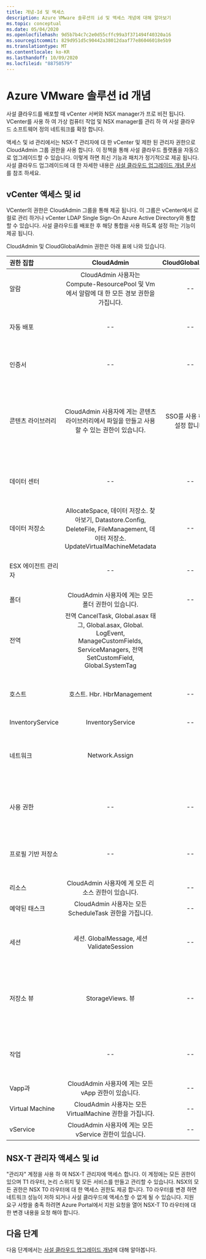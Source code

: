 ```yaml
---
title: 개념-Id 및 액세스
description: Azure VMware 솔루션의 id 및 액세스 개념에 대해 알아보기
ms.topic: conceptual
ms.date: 05/04/2020
ms.openlocfilehash: 9d5b7b4c7c2e0d55cffc99a3f371494f40320a16
ms.sourcegitcommit: 829d951d5c90442a38012daaf77e86046018e5b9
ms.translationtype: MT
ms.contentlocale: ko-KR
ms.lasthandoff: 10/09/2020
ms.locfileid: "88750579"
---
```

# <a name="azure-vmware-solution-identity-concepts"></a>Azure VMware 솔루션 id 개념

사설 클라우드를 배포할 때 vCenter 서버와 NSX manager가 프로 비전 됩니다. VCenter를 사용 하 여 가상 컴퓨터 작업 및 NSX manager를 관리 하 여 사설 클라우드 소프트웨어 정의 네트워크를 확장 합니다.

액세스 및 id 관리에서는 NSX-T 관리자에 대 한 vCenter 및 제한 된 관리자 권한으로 CloudAdmin 그룹 권한을 사용 합니다. 이 정책을 통해 사설 클라우드 플랫폼을 자동으로 업그레이드할 수 있습니다. 이렇게 하면 최신 기능과 패치가 정기적으로 제공 됩니다. 사설 클라우드 업그레이드에 대 한 자세한 내용은 [사설 클라우드 업그레이드 개념 문서][concepts-upgrades] 를 참조 하세요.

## <a name="vcenter-access-and-identity"></a>vCenter 액세스 및 id

VCenter의 권한은 CloudAdmin 그룹을 통해 제공 됩니다. 이 그룹은 vCenter에서 로컬로 관리 하거나 vCenter LDAP Single Sign-On Azure Active Directory와 통합할 수 있습니다. 사설 클라우드를 배포한 후 해당 통합을 사용 하도록 설정 하는 기능이 제공 됩니다.

CloudAdmin 및 CloudGlobalAdmin 권한은 아래 표에 나와 있습니다.

|  권한 집합           | CloudAdmin | CloudGlobalAdmin | 의견 |
| :---                     |    :---:   |       :---:      |   :--:  |
|  알람                  | CloudAdmin 사용자는 Compute-ResourcePool 및 Vm에서 알람에 대 한 모든 경보 권한을 가집니다.     |          --        |  -- |
|  자동 배포             |  --  |        --        |  Microsoft는 호스트 관리를 수행 합니다.  |
|  인증서            |  --  |        --       |  Microsoft는 인증서 관리를 수행 합니다.  |
|  콘텐츠 라이브러리         | CloudAdmin 사용자에 게는 콘텐츠 라이브러리에서 파일을 만들고 사용할 수 있는 권한이 있습니다.    |         SSO를 사용 하도록 설정 합니다.         |  Microsoft는 콘텐츠 라이브러리의 파일을 ESXi 호스트에 배포 합니다.  |
|  데이터 센터              |  --  |        --          |  Microsoft는 모든 데이터 센터 작업을 수행 합니다.  |
|  데이터 저장소               | AllocateSpace, 데이터 저장소. 찾아보기, Datastore.Config, DeleteFile, FileManagement, 데이터 저장소. UpdateVirtualMachineMetadata     |    --    |   -- |
|  ESX 에이전트 관리자       |  --  |         --       |  Microsoft에서 모든 작업을 수행 합니다.  |
|  폴더                  |  CloudAdmin 사용자에 게는 모든 폴더 권한이 있습니다.     |  --  |  --  |
|  전역                  |  전역 CancelTask, Global.asax 태그, Global.asax, Global. LogEvent, ManageCustomFields, ServiceManagers, 전역 SetCustomField, Global.SystemTag         |                  |    |
|  호스트                    |  호스트. Hbr. HbrManagement      |        --          |  Microsoft는 다른 모든 호스트 작업을 수행 합니다.  |
|  InventoryService        |  InventoryService      |        --          |  --  |
|  네트워크                 |  Network.Assign    |                  |  Microsoft는 다른 모든 네트워크 작업을 수행 합니다.  |
|  사용 권한             |  --  |        --       |  Microsoft는 모든 권한 작업을 수행 합니다.  |
|  프로필 기반 저장소  |  --  |        --       |  Microsoft는 모든 프로필 작업을 수행 합니다.  |
|  리소스                |  CloudAdmin 사용자에 게 모든 리소스 권한이 있습니다.        |      --       | --   |
|  예약된 태스크          |  CloudAdmin 사용자는 모든 ScheduleTask 권한을 가집니다.   |   --   | -- |
|  세션                |  세션. GlobalMessage, 세션 ValidateSession      |   --   |  Microsoft는 다른 모든 세션 작업을 수행 합니다.  |
|  저장소 뷰           |  StorageViews. 뷰   |        --          |  Microsoft는 다른 모든 저장소 보기 작업 (서비스 구성)을 수행 합니다.  |
|  작업                   |  --  |  --   |  Microsoft는 작업을 관리 하는 확장을 관리 합니다.  |
|  Vapp과                    |  CloudAdmin 사용자에 게는 모든 vApp 권한이 있습니다.  |  --  |  --  |
|  Virtual Machine         |  CloudAdmin 사용자는 모든 VirtualMachine 권한을 가집니다.  |  --  |  --  |
|  vService                |  CloudAdmin 사용자에 게는 모든 vService 권한이 있습니다.  |  --  |  --  |

## <a name="nsx-t-manager-access-and-identity"></a>NSX-T 관리자 액세스 및 id

"관리자" 계정을 사용 하 여 NSX-T 관리자에 액세스 합니다. 이 계정에는 모든 권한이 있으며 T1 라우터, 논리 스위치 및 모든 서비스를 만들고 관리할 수 있습니다. NSX의 모든 권한은 NSX T0 라우터에 대 한 액세스 권한도 제공 합니다. T0 라우터를 변경 하면 네트워크 성능이 저하 되거나 사설 클라우드에 액세스할 수 없게 될 수 있습니다. 지원 요구 사항을 충족 하려면 Azure Portal에서 지원 요청을 열어 NSX-T T0 라우터에 대 한 변경 내용을 요청 해야 합니다.
  
## <a name="next-steps"></a>다음 단계

다음 단계에서는 [사설 클라우드 업그레이드 개념][concepts-upgrades]에 대해 알아봅니다.

<!-- LINKS - external -->

<!-- LINKS - internal -->
[concepts-upgrades]: ./concepts-upgrades.md